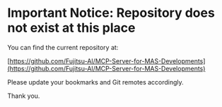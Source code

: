 # Important Notice: Repository does not exist at this place

You can find the current repository at:

[https://github.com/Fujitsu-AI/MCP-Server-for-MAS-Developments](https://github.com/Fujitsu-AI/MCP-Server-for-MAS-Developments)

Please update your bookmarks and Git remotes accordingly.

Thank you.